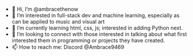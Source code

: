 - 👋 Hi, I’m @ambracethenow
- 👀 I’m interested in full-stack dev and machine learning, especially as can be applied to music and visual art
- 🌱 I’m currently learning html, css, js; interested in adding Python next.
- 💞️ I’m looking to connect with those interested in talking about what first interested them in programming or projects they have created.
- 📫 How to reach me: Discord @Ambrace9469

<!---
ambracethenow/ambracethenow is a ✨ special ✨ repository because its `README.md` (this file) appears on your GitHub profile.
You can click the Preview link to take a look at your changes.
--->
